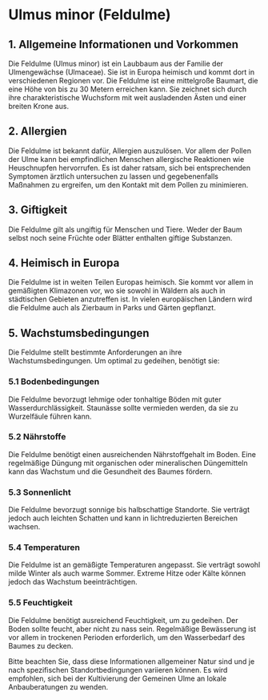 # Ulmus minor (Feldulme)

## 1. Allgemeine Informationen und Vorkommen
Die Feldulme (Ulmus minor) ist ein Laubbaum aus der Familie der Ulmengewächse (Ulmaceae). Sie ist in Europa heimisch und kommt dort in verschiedenen Regionen vor. Die Feldulme ist eine mittelgroße Baumart, die eine Höhe von bis zu 30 Metern erreichen kann. Sie zeichnet sich durch ihre charakteristische Wuchsform mit weit ausladenden Ästen und einer breiten Krone aus.

## 2. Allergien
Die Feldulme ist bekannt dafür, Allergien auszulösen. Vor allem der Pollen der Ulme kann bei empfindlichen Menschen allergische Reaktionen wie Heuschnupfen hervorrufen. Es ist daher ratsam, sich bei entsprechenden Symptomen ärztlich untersuchen zu lassen und gegebenenfalls Maßnahmen zu ergreifen, um den Kontakt mit dem Pollen zu minimieren.

## 3. Giftigkeit
Die Feldulme gilt als ungiftig für Menschen und Tiere. Weder der Baum selbst noch seine Früchte oder Blätter enthalten giftige Substanzen.

## 4. Heimisch in Europa
Die Feldulme ist in weiten Teilen Europas heimisch. Sie kommt vor allem in gemäßigten Klimazonen vor, wo sie sowohl in Wäldern als auch in städtischen Gebieten anzutreffen ist. In vielen europäischen Ländern wird die Feldulme auch als Zierbaum in Parks und Gärten gepflanzt.

## 5. Wachstumsbedingungen
Die Feldulme stellt bestimmte Anforderungen an ihre Wachstumsbedingungen. Um optimal zu gedeihen, benötigt sie:

### 5.1 Bodenbedingungen
Die Feldulme bevorzugt lehmige oder tonhaltige Böden mit guter Wasserdurchlässigkeit. Staunässe sollte vermieden werden, da sie zu Wurzelfäule führen kann.

### 5.2 Nährstoffe
Die Feldulme benötigt einen ausreichenden Nährstoffgehalt im Boden. Eine regelmäßige Düngung mit organischen oder mineralischen Düngemitteln kann das Wachstum und die Gesundheit des Baumes fördern.

### 5.3 Sonnenlicht
Die Feldulme bevorzugt sonnige bis halbschattige Standorte. Sie verträgt jedoch auch leichten Schatten und kann in lichtreduzierten Bereichen wachsen.

### 5.4 Temperaturen
Die Feldulme ist an gemäßigte Temperaturen angepasst. Sie verträgt sowohl milde Winter als auch warme Sommer. Extreme Hitze oder Kälte können jedoch das Wachstum beeinträchtigen.

### 5.5 Feuchtigkeit
Die Feldulme benötigt ausreichend Feuchtigkeit, um zu gedeihen. Der Boden sollte feucht, aber nicht zu nass sein. Regelmäßige Bewässerung ist vor allem in trockenen Perioden erforderlich, um den Wasserbedarf des Baumes zu decken.

Bitte beachten Sie, dass diese Informationen allgemeiner Natur sind und je nach spezifischen Standortbedingungen variieren können. Es wird empfohlen, sich bei der Kultivierung der Gemeinen Ulme an lokale Anbauberatungen zu wenden.
